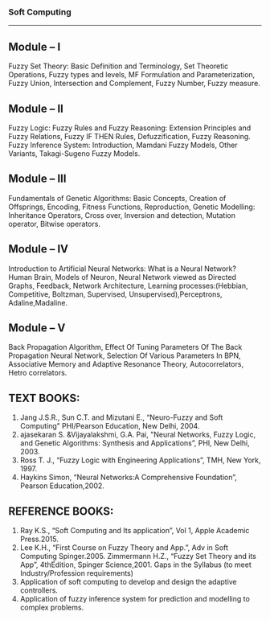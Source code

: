 
### Soft Computing

---
## Module – I
Fuzzy Set Theory: Basic Definition and Terminology, Set Theoretic Operations, Fuzzy 
types and levels, MF Formulation and Parameterization, Fuzzy Union, Intersection and 
Complement, Fuzzy Number, Fuzzy measure. 

## Module – II
Fuzzy Logic: Fuzzy Rules and Fuzzy Reasoning: Extension Principles and Fuzzy 
Relations, Fuzzy IF THEN Rules, Defuzzification, Fuzzy Reasoning. Fuzzy Inference 
System: Introduction, Mamdani Fuzzy Models, Other Variants, Takagi-Sugeno Fuzzy 
Models. 

## Module – III
Fundamentals of Genetic Algorithms: Basic Concepts, Creation of Offsprings, Encoding, 
Fitness Functions, Reproduction, Genetic Modelling: Inheritance Operators, Cross over, 
Inversion and detection, Mutation operator, Bitwise operators. 

## Module – IV
Introduction to Artificial Neural Networks: What is a Neural Network? Human Brain, 
Models of Neuron, Neural Network viewed as Directed Graphs, Feedback, Network 
Architecture, Learning processes:(Hebbian, Competitive, Boltzman, Supervised, 
Unsupervised),Perceptrons, Adaline,Madaline. 

## Module – V
Back Propagation Algorithm, Effect Of Tuning Parameters Of The Back Propagation 
Neural Network, Selection Of Various Parameters In BPN, Associative Memory and 
Adaptive Resonance Theory, Autocorrelators, Hetro correlators. 

## TEXT BOOKS:
1. Jang J.S.R., Sun C.T. and Mizutani E., “Neuro-Fuzzy and Soft Computing” 
 PHI/Pearson Education, New Delhi, 2004. 
2. ajasekaran S. &Vijayalakshmi, G.A. Pai, "Neural Networks, Fuzzy Logic, 
 and Genetic Algorithms: Synthesis and Applications”, PHI, New Delhi, 2003. 
3. Ross T. J., “Fuzzy Logic with Engineering Applications”, TMH, New York, 1997. 
4. Haykins Simon, “Neural Networks:A Comprehensive Foundation”, Pearson Education,2002. 

## REFERENCE BOOKS: 
1. Ray K.S., “Soft Computing and Its application”, Vol 1, Apple Academic Press.2015. 
2. Lee K.H., “First Course on Fuzzy Theory and App.”, Adv in Soft Computing Spinger.2005. 
 Zimmermann H.Z., “Fuzzy Set Theory and its App”, 4thEdition, Spinger Science,2001. 
Gaps in the Syllabus (to meet Industry/Profession requirements) 
1. Application of soft computing to develop and design the adaptive controllers. 
2. Application of fuzzy inference system for prediction and modelling to complex problems. 



